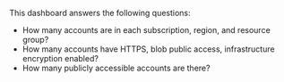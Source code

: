This dashboard answers the following questions:

- How many accounts are in each subscription, region, and resource group?
- How many accounts have HTTPS, blob public access, infrastructure encryption enabled?
- How many publicly accessible accounts are there?